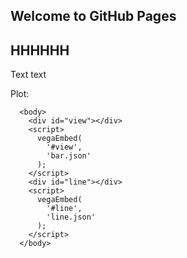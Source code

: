 ## Welcome to GitHub Pages

## HHHHHH
Text text

Plot:

<html>
    <head>
        <script src="https://cdn.jsdelivr.net/npm/vega@5"></script>
        <script src="https://cdn.jsdelivr.net/npm/vega-lite@4"></script>
        <script src="https://cdn.jsdelivr.net/npm/vega-embed@6"></script>
      </head>

      <body>
        <div id="view"></div>
        <script>
          vegaEmbed(
            '#view',
            'bar.json'
          );
        </script>
        <div id="line"></div>
        <script>
          vegaEmbed(
            '#line',
            'line.json'
          );
        </script>
      </body>
</html>
